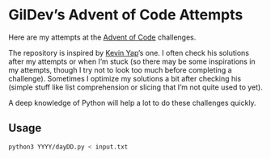 # GilDev’s Advent of Code Attempts

Here are my attempts at the [Advent of Code](https://adventofcode.com/) challenges.

The repository is inspired by [Kevin Yap](https://github.com/iKevinY/advent)’s one. I often check his solutions after my attempts or when I’m stuck (so there may be some inspirations in my attempts, though I try not to look too much before completing a challenge). Sometimes I optimize my solutions a bit after checking his (simple stuff like list comprehension or slicing that I’m not quite used to yet).

A deep knowledge of Python will help a lot to do these challenges quickly.

## Usage

```bash
python3 YYYY/dayDD.py < input.txt
```
